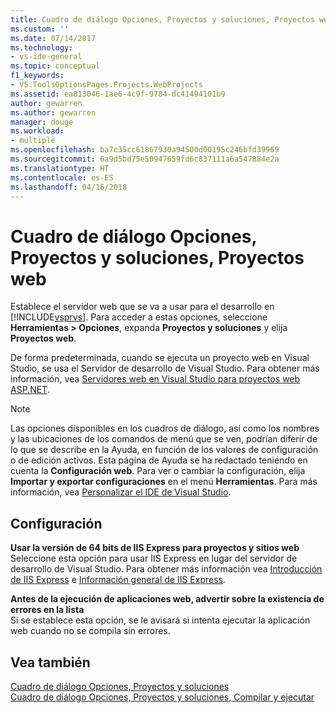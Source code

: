```yaml
---
title: Cuadro de diálogo Opciones, Proyectos y soluciones, Proyectos web | Microsoft Docs
ms.custom: ''
ms.date: 07/14/2017
ms.technology:
- vs-ide-general
ms.topic: conceptual
f1_keywords:
- VS.ToolsOptionsPages.Projects.WebProjects
ms.assetid: ea813046-1ae6-4c9f-9784-dc41494101b9
author: gewarren
ms.author: gewarren
manager: douge
ms.workload:
- multiple
ms.openlocfilehash: ba7c35cc61867930a94500d00195c246bfd39969
ms.sourcegitcommit: 6a9d5bd75e50947659fd6c837111a6a547884e2a
ms.translationtype: HT
ms.contentlocale: es-ES
ms.lasthandoff: 04/16/2018
---
```

# <a name="options-dialog-box-projects-and-solutions-web-projects"></a>Cuadro de diálogo Opciones, Proyectos y soluciones, Proyectos web

Establece el servidor web que se va a usar para el desarrollo en [!INCLUDE[vsprvs](../../code-quality/includes/vsprvs_md.md)]. Para acceder a estas opciones, seleccione **Herramientas > Opciones**, expanda **Proyectos y soluciones** y elija **Proyectos web**.

De forma predeterminada, cuando se ejecuta un proyecto web en Visual Studio, se usa el Servidor de desarrollo de Visual Studio. Para obtener más información, vea [Servidores web en Visual Studio para proyectos web ASP.NET](http://msdn.microsoft.com/31d4f588-df59-4b7e-b9ea-e1f2dd204328).

> [!NOTE]
>  Las opciones disponibles en los cuadros de diálogo, así como los nombres y las ubicaciones de los comandos de menú que se ven, podrían diferir de lo que se describe en la Ayuda, en función de los valores de configuración o de edición activos. Esta página de Ayuda se ha redactado teniendo en cuenta la **Configuración web**. Para ver o cambiar la configuración, elija **Importar y exportar configuraciones** en el menú **Herramientas**. Para más información, vea [Personalizar el IDE de Visual Studio](../../ide/personalizing-the-visual-studio-ide.md).  
  
## <a name="settings"></a>Configuración  

**Usar la versión de 64 bits de IIS Express para proyectos y sitios web**  
Seleccione esta opción para usar IIS Express en lugar del servidor de desarrollo de Visual Studio. Para obtener más información vea [Introducción de IIS Express](http://go.microsoft.com/?linkid=9747914) e [Información general de IIS Express](http://go.microsoft.com/?linkid=9747915).

**Antes de la ejecución de aplicaciones web, advertir sobre la existencia de errores en la lista**  
Si se establece esta opción, se le avisará si intenta ejecutar la aplicación web cuando no se compila sin errores.

## <a name="see-also"></a>Vea también  
[Cuadro de diálogo Opciones, Proyectos y soluciones](projects-and-solutions-options-dialog-box.md)  
[Cuadro de diálogo Opciones, Proyectos y soluciones, Compilar y ejecutar](options-dialog-box-projects-and-solutions-web-projects.md)